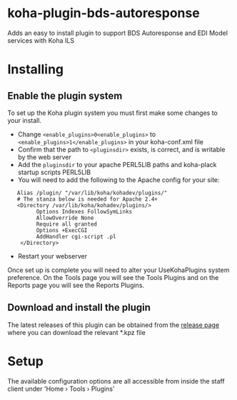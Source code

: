# koha-plugin-bds-autoresponse
Adds an easy to install plugin to support BDS Autoresponse and EDI Model services with Koha ILS

# Installing

## Enable the plugin system

To set up the Koha plugin system you must first make some changes to your install.

* Change `<enable_plugins>0<enable_plugins>` to `<enable_plugins>1</enable_plugins>` in your koha-conf.xml file
* Confirm that the path to `<pluginsdir>` exists, is correct, and is writable by the web server
* Add the `pluginsdir` to your apache PERL5LIB paths and koha-plack startup scripts PERL5LIB
* You will need to add the following to the Apache config for your site:
```
   Alias /plugin/ "/var/lib/koha/kohadev/plugins/"
   # The stanza below is needed for Apache 2.4+
   <Directory /var/lib/koha/kohadev/plugins/>
         Options Indexes FollowSymLinks
         AllowOverride None
         Require all granted
         Options +ExecCGI
         AddHandler cgi-script .pl
    </Directory>
```

* Restart your webserver

Once set up is complete you will need to alter your UseKohaPlugins system preference. On the Tools page you will see the Tools Plugins and on the Reports page you will see the Reports Plugins.

## Download and install the plugin

The latest releases of this plugin can be obtained from the [release page](https://github.com/ptfs-europe/koha-plugin-bds-autoresponse/releases) where you can download the relevant *.kpz file

# Setup

The available configuration options are all accessible from inside the staff client under 'Home › Tools › Plugins'

